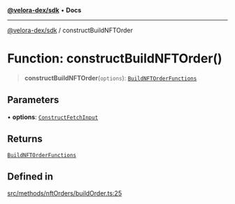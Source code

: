 [**@velora-dex/sdk**](../README.md) • **Docs**

***

[@velora-dex/sdk](../globals.md) / constructBuildNFTOrder

# Function: constructBuildNFTOrder()

> **constructBuildNFTOrder**(`options`): [`BuildNFTOrderFunctions`](../type-aliases/BuildNFTOrderFunctions.md)

## Parameters

• **options**: [`ConstructFetchInput`](../interfaces/ConstructFetchInput.md)

## Returns

[`BuildNFTOrderFunctions`](../type-aliases/BuildNFTOrderFunctions.md)

## Defined in

[src/methods/nftOrders/buildOrder.ts:25](https://github.com/VeloraDEX/sdk/blob/feat/extend_delta_orders_filtering/src/methods/nftOrders/buildOrder.ts#L25)
